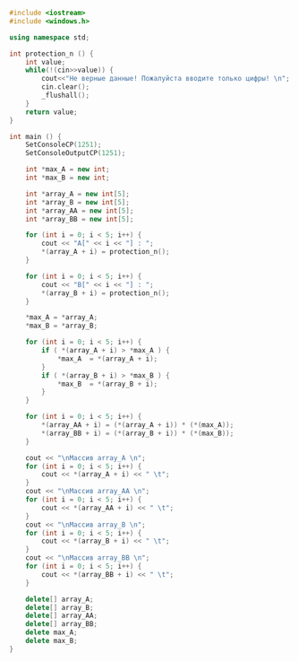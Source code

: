 ﻿```c++
#include <iostream>
#include <windows.h>

using namespace std;

int protection_n () {
	int value;
	while(!(cin>>value)) {
		cout<<"Не верные данные! Пожалуйста вводите только цифры! \n";
		cin.clear();
		_flushall();
	}
	return value;
}

int main () {
	SetConsoleCP(1251);
	SetConsoleOutputCP(1251);

	int *max_A = new int;
	int *max_B = new int;

	int *array_A = new int[5];
	int *array_B = new int[5];
	int *array_AA = new int[5];
	int *array_BB = new int[5];

	for (int i = 0; i < 5; i++) {
		cout << "A[" << i << "] : ";
		*(array_A + i) = protection_n();
	}

	for (int i = 0; i < 5; i++) {
		cout << "B[" << i << "] : ";
		*(array_B + i) = protection_n();
	}

	*max_A = *array_A;
	*max_B = *array_B;

	for (int i = 0; i < 5; i++) {
		if ( *(array_A + i) > *max_A ) {
			*max_A  = *(array_A + i);
		}
		if ( *(array_B + i) > *max_B ) {
			*max_B  = *(array_B + i);
		}
	}

	for (int i = 0; i < 5; i++) {
		*(array_AA + i) = (*(array_A + i)) * (*(max_A));
		*(array_BB + i) = (*(array_B + i)) * (*(max_B));
	}

	cout << "\nМассив array_A \n";
	for (int i = 0; i < 5; i++) {
		cout << *(array_A + i) << " \t";
	}
	cout << "\nМассив array_AA \n";
	for (int i = 0; i < 5; i++) {
		cout << *(array_AA + i) << " \t";
	}
	cout << "\nМассив array_B \n";
	for (int i = 0; i < 5; i++) {
		cout << *(array_B + i) << " \t";
	}
	cout << "\nМассив array_BB \n";
	for (int i = 0; i < 5; i++) {
		cout << *(array_BB + i) << " \t";
	}

	delete[] array_A;
	delete[] array_B;
	delete[] array_AA;
	delete[] array_BB;
	delete max_A;
	delete max_B;
}

```
